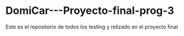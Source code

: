 # DomiCar---Proyecto-final-prog-3
Este es el repositorio de todos los testing y relizado en el proyecto final
